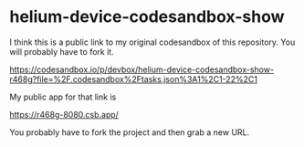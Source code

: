 # helium-device-codesandbox-show


I think this is a public link to my original codesandbox of this repository. You will probably have to fork it.

https://codesandbox.io/p/devbox/helium-device-codesandbox-show-r468g?file=%2F.codesandbox%2Ftasks.json%3A1%2C1-22%2C1

My public app for that link is 

https://r468g-8080.csb.app/


You probably have to fork the project and then grab a new URL.

